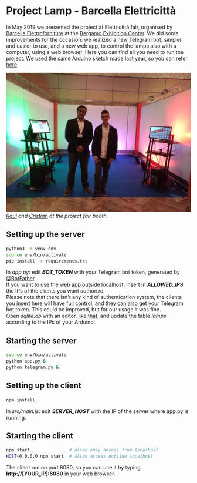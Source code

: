 # Project Lamp - Barcella Elettricittà
In May 2019 we presented the project at Elettricittà fair, organised by [Barcella Elettroforniture](https://www.barcella.it/) at the [Bergamo Exhibition Center](https://www.bergamofiera.it/). We did some improvements for the occasion: we realized a new Telegram bot, simpler and easier to use, and a new web app, to control the lamps also with a computer, using a web browser. Here you can find all you need to run the project. We used the same Arduino sketch made last year, so you can refer [here](../2018.05.31%20-%20Final%20outcome).

![Raul and Cristian at the project fair booth](../Images/2019.05/01.jpg)
_[Raul](https://github.com/Raul178) and [Cristian](https://github.com/cristianlivella) at the project fair booth._


## Setting up the server
``` bash
python3 -m venv env
source env/bin/activate
pip install -r requirements.txt
```
In _app.py_: edit ___BOT_TOKEN___ with your Telegram bot token, generated by [@BotFather](https://t.me/BotFather).  
If you want to use the web app outside localhost, insert in ___ALLOWED_IPS___ the IPs of the clients you want authorize.  
Please note that there isn't any kind of authentication system, the clients you insert here will have full control, and they can also get your Telegram bot token. This could be improved, but for our usage it was fine.  
Open _sqlite.db_ with an editor, like [that](https://sqliteonline.com/), and update the table _lamps_ according to the IPs of your Arduino.  

## Starting the server
``` bash
source env/bin/activate
python app.py &
python telegram.py &
```

## Setting up the client
``` bash
npm install
```
In _src/main.js_: edit ___SERVER_HOST___ with the IP of the server where app.py is running.

## Starting the client
``` bash
npm start               # allow only access from localhost
HOST=0.0.0.0 npm start  # allow access outside localhost
```
The client run on port 8080, so you can use it by typing __http://[YOUR_IP]:8080__ in your web browser.
